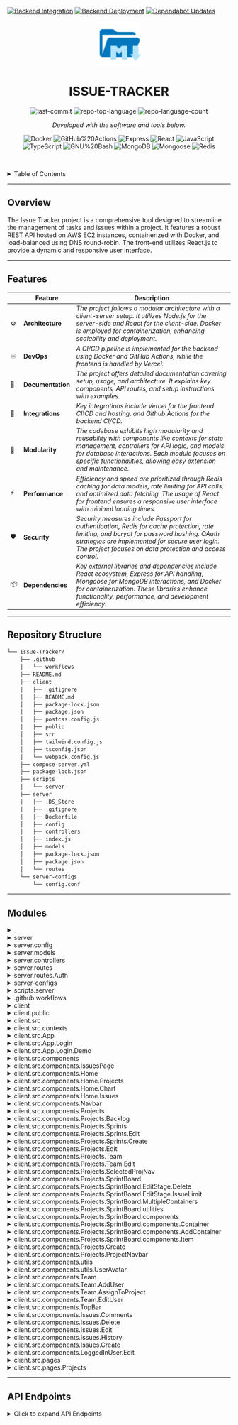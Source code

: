[![Backend Integration](https://github.com/HzaRashid/Issue-Tracker/actions/workflows/ci-server.yml/badge.svg)](https://github.com/HzaRashid/Issue-Tracker/actions/workflows/ci-server.yml)
[![Backend Deployment](https://github.com/HzaRashid/Issue-Tracker/actions/workflows/cd-server.yml/badge.svg)](https://github.com/HzaRashid/Issue-Tracker/actions/workflows/cd-server.yml)
[![Dependabot Updates](https://github.com/HzaRashid/Issue-Tracker/actions/workflows/dependabot/dependabot-updates/badge.svg)](https://github.com/HzaRashid/Issue-Tracker/actions/workflows/dependabot/dependabot-updates)


<p align="center">
  <img src="https://raw.githubusercontent.com/PKief/vscode-material-icon-theme/ec559a9f6bfd399b82bb44393651661b08aaf7ba/icons/folder-markdown-open.svg" width="100" alt="project-logo">
</p>
<p align="center">
    <h1 align="center">ISSUE-TRACKER</h1>
</p>
<p align="center">
	<img src="https://img.shields.io/github/last-commit/HzaRashid/Issue-Tracker?style=default&logo=git&logoColor=white&color=0080ff" alt="last-commit">
	<img src="https://img.shields.io/github/languages/top/HzaRashid/Issue-Tracker?style=default&color=0080ff" alt="repo-top-language">
	<img src="https://img.shields.io/github/languages/count/HzaRashid/Issue-Tracker?style=default&color=0080ff" alt="repo-language-count">
<p>
<p align="center">
		<em>Developed with the software and tools below.</em>
</p>
<p align="center">
	<img src="https://img.shields.io/badge/Docker-2496ED.svg?style=for-the-badge&logo=Docker&logoColor=white" alt="Docker">
	<img src="https://img.shields.io/badge/GitHub%20Actions-2088FF.svg?style=for-the-badge&logo=GitHub-Actions&logoColor=white" alt="GitHub%20Actions">
	<img src="https://img.shields.io/badge/Express-000000.svg?style=for-the-badge&logo=Express&logoColor=white" alt="Express">
   <img src="https://img.shields.io/badge/React-61DAFB.svg?style=for-the-badge&logo=React&logoColor=black" alt="React">
   <img src="https://img.shields.io/badge/JavaScript-F7DF1E.svg?style=for-the-badge&logo=JavaScript&logoColor=black" alt="JavaScript">
   <img src="https://img.shields.io/badge/TypeScript-3178C6.svg?style=for-the-badge&logo=TypeScript&logoColor=white" alt="TypeScript">
	<img src="https://img.shields.io/badge/GNU%20Bash-4EAA25.svg?style=for-the-badge&logo=GNU-Bash&logoColor=white" alt="GNU%20Bash">
   <img src="https://img.shields.io/badge/-MongoDB-13aa52?style=for-the-badge&logo=mongodb&logoColor=white" alt="MongoDB">
   <img src="https://img.shields.io/badge/-Mongoose-F04D35?style=for-the-badge&logo=mongoosedotws&logoColor=white" alt="Mongoose">
	<img src="https://img.shields.io/badge/Redis-DC382D.svg?style=for-the-badge&logo=Redis&logoColor=white" alt="Redis">
	<br>




</p>

<br><!-- TABLE OF CONTENTS -->
<details>
  <summary>Table of Contents</summary><br>

- [ Overview](#-overview)
- [ Features](#-features)
- [ Repository Structure](#-repository-structure)
- [ Modules](#-modules)
- [ API Endpoints](#api-endpoints)
</details>
<hr>

##  Overview

The Issue Tracker project is a comprehensive tool designed to streamline the management of tasks and issues within a project. It features a robust REST API hosted on AWS EC2 instances, containerized with Docker, and load-balanced using DNS round-robin. The front-end utilizes React.js to provide a dynamic and responsive user interface.

---

##  Features

|    |   Feature         | Description |
|----|-------------------|---------------------------------------------------------------|
| ⚙️ | **Architecture**  | *The project follows a modular architecture with a client-server setup. It utilizes Node.js for the server-side and React for the client-side. Docker is employed for containerization, enhancing scalability and deployment.* |
| ♾️ | **DevOps**  | *A CI/CD pipeline is implemented for the backend using Docker and GitHub Actions, while the frontend is handled by Vercel.* |
| 📄 | **Documentation** | *The project offers detailed documentation covering setup, usage, and architecture. It explains key components, API routes, and setup instructions with examples.* |
| 🔌 | **Integrations**  | *Key integrations include Vercel for the frontend CI\CD and hosting, and Github Actions for the backend CI/CD.* |
| 🧩 | **Modularity**    | *The codebase exhibits high modularity and reusability with components like contexts for state management, controllers for API logic, and models for database interactions. Each module focuses on specific functionalities, allowing easy extension and maintenance.* |
| ⚡️  | **Performance**   | *Efficiency and speed are prioritized through Redis caching for data models, rate limiting for API calls, and optimized data fetching. The usage of React for frontend ensures a responsive user interface with minimal loading times.* |
| 🛡️ | **Security**      | *Security measures include Passport for authentication, Redis for cache protection, rate limiting, and bcrypt for password hashing. OAuth strategies are implemented for secure user login. The project focuses on data protection and access control.* |
| 📦 | **Dependencies**  | *Key external libraries and dependencies include React ecosystem, Express for API handling, Mongoose for MongoDB interactions, and Docker for containerization. These libraries enhance functionality, performance, and development efficiency.* |

---

##  Repository Structure

```sh
└── Issue-Tracker/
    ├── .github
    │   └── workflows
    ├── README.md
    ├── client
    │   ├── .gitignore
    │   ├── README.md
    │   ├── package-lock.json
    │   ├── package.json
    │   ├── postcss.config.js
    │   ├── public
    │   ├── src
    │   ├── tailwind.config.js
    │   ├── tsconfig.json
    │   └── webpack.config.js
    ├── compose-server.yml
    ├── package-lock.json
    ├── scripts
    │   └── server
    ├── server
    │   ├── .DS_Store
    │   ├── .gitignore
    │   ├── Dockerfile
    │   ├── config
    │   ├── controllers
    │   ├── index.js
    │   ├── models
    │   ├── package-lock.json
    │   ├── package.json
    │   └── routes
    └── server-configs
        └── config.conf
```

---

##  Modules

<details closed><summary>.</summary>

| File                                                                                            | Summary                                                                                                                                                                                                         |
| ---                                                                                             | ---                                                                                                                                                                                                             |
| [package-lock.json](https://github.com/HzaRashid/Issue-Tracker/blob/master/package-lock.json)   | Manages dependencies for the Issue-Tracker project. Ensures project stability by locking package versions. Vital for consistent builds and reliable operation across the client and server components.           |
| [compose-server.yml](https://github.com/HzaRashid/Issue-Tracker/blob/master/compose-server.yml) | Defines Docker services for API server and reverse proxy, orchestrating containers and configurations to run the Issue Tracker application smoothly. Organizes networking and environment settings efficiently. |

</details>

<details closed><summary>server</summary>

| File                                                                                                 | Summary                                                                                                                                                                                                                                                                                                                                                                                                                                                                                                                |
| ---                                                                                                  | ---                                                                                                                                                                                                                                                                                                                                                                                                                                                                                                                    |
| [Dockerfile](https://github.com/HzaRashid/Issue-Tracker/blob/master/server/Dockerfile)               | Builds a server container using Node.js for the Issue Tracker project. Sets up environment variables, exposes port 8080, and starts the server. This Dockerfile ensures a consistent server environment for the application.                                                                                                                                                                                                                                                                                           |
| [index.js](https://github.com/HzaRashid/Issue-Tracker/blob/master/server/index.js)                   | Configures an Express server with authentication, rate limiting, session management, and API routes to handle user authentication, user data, issues, sprints, projects, and comments. Handles production build to serve the app.                                                                                                                                                                                                                                                                                      |
| [package-lock.json](https://github.com/HzaRashid/Issue-Tracker/blob/master/server/package-lock.json) | This code file in the client directory of the Issue-Tracker repository plays a crucial role in managing the frontend interface of the project. It enables seamless interaction with users by providing a visually appealing and user-friendly experience. Through this code, users can efficiently track, manage, and update various issues within the system. The implementation focuses on ensuring a smooth workflow for users interacting with the platform, enhancing overall user satisfaction and productivity. |
| [package.json](https://github.com/HzaRashid/Issue-Tracker/blob/master/server/package.json)           | Defines server dependencies and startup script using Nodemon for auto-restarting capabilities. Facilitates efficient handling of user authentication, session management, rate limiting, and database operations via prominent libraries within the Issue-Tracker architecture.                                                                                                                                                                                                                                        |

</details>

<details closed><summary>server.config</summary>

| File                                                                                                        | Summary                                                                                                                                                                                                                                                                                             |
| ---                                                                                                         | ---                                                                                                                                                                                                                                                                                                 |
| [passportConfig.js](https://github.com/HzaRashid/Issue-Tracker/blob/master/server/config/passportConfig.js) | Defines authentication strategies using Passport for local and Google OAuth, checking user credentials against the database, and handling user serialization and deserialization. Enhances security by validating user credentials and integrating Google authentication for the Issue Tracker app. |
| [db.js](https://github.com/HzaRashid/Issue-Tracker/blob/master/server/config/db.js)                         | Establish MongoDB connection using Mongoose. Ensure flexible querying with strictQuery disabled. On successful connection, log a message. Otherwise, log the error and exit the process.                                                                                                            |
| [redisClient.js](https://github.com/HzaRashid/Issue-Tracker/blob/master/server/config/redisClient.js)       | Implements Redis caching for key models; User, Issue, Project, and Sprint, updating cache on document changes. Monitors and stores document changes in Redis, enhancing performance by reducing database queries for these core components.                                                         |

</details>

<details closed><summary>server.models</summary>

| File                                                                                                    | Summary                                                                                                                                                                                                                                                          |
| ---                                                                                                     | ---                                                                                                                                                                                                                                                              |
| [User.js](https://github.com/HzaRashid/Issue-Tracker/blob/master/server/models/User.js)                 | Defines a user model with required fields for a MongoDB database in the parent repositorys server architecture. Handles user data storage, including name, email, password, role, and project associations. Key for user management in the Issue Tracker system. |
| [Comment.js](https://github.com/HzaRashid/Issue-Tracker/blob/master/server/models/Comment.js)           | Defines MongoDB schema for comments, linking to users and issues. Enforces maximum length and creation timestamp. Central to managing user comments within the Issue Tracker app architecture.                                                                   |
| [Sprint.js](https://github.com/HzaRashid/Issue-Tracker/blob/master/server/models/Sprint.js)             | Defines Sprint data structure in MongoDB, including title, createdBy, project references, dates, and predefined stages. Key for tracking project progress and managing tasks within the Issue-Tracker app.                                                       |
| [Issue.js](https://github.com/HzaRashid/Issue-Tracker/blob/master/server/models/Issue.js)               | Defines MongoDB schema for issues in the project. Captures issue details such as summary, type, creator, project, and timestamps. Establishes relationships between users, projects, and sprints.                                                                |
| [IssueVersion.js](https://github.com/HzaRashid/Issue-Tracker/blob/master/server/models/IssueVersion.js) | Defines MongoDB schema for issue versioning with fields tracking modifications like type, summary, and assignee. Relates issueID to issues, user to users. Captures historical issue data for reference in the Issue Tracker application.                        |
| [Project.js](https://github.com/HzaRashid/Issue-Tracker/blob/master/server/models/Project.js)           | Defines MongoDB schema for projects with specific title, dates, and user associations. Supports issue tracking with predefined types. Facilitates project management within the server architecture.                                                             |

</details>

<details closed><summary>server.controllers</summary>

| File                                                                                                                 | Summary                                                                                                                                                                                                                                                                         |
| ---                                                                                                                  | ---                                                                                                                                                                                                                                                                             |
| [UserCtrl.js](https://github.com/HzaRashid/Issue-Tracker/blob/master/server/controllers/UserCtrl.js)                 | Retrieve, add, edit, delete users and projects. Utilizes Redis caching for user retrieval and bcrypt for secure password management. Enhances team collaboration by managing project assignments efficiently.                                                                   |
| [IssueCtrl.js](https://github.com/HzaRashid/Issue-Tracker/blob/master/server/controllers/IssueCtrl.js)               | Handles issue management by providing functionalities to retrieve, add, edit, and delete issues. Implements caching with Redis for efficient issue retrieval. Supports various operations like editing issue details, assigning users, moving between stages, and bulk updates. |
| [BoardIssues.js](https://github.com/HzaRashid/Issue-Tracker/blob/master/server/controllers/BoardIssues.js)           | Manages issues in a specific project stage, fetching, inserting, deleting, and returning issues using a linked list approach.loggedInUser                                                                                                                                       |
| [SprintCtrl.js](https://github.com/HzaRashid/Issue-Tracker/blob/master/server/controllers/SprintCtrl.js)             | Fetching, adding, editing titles, start/end dates, types, descriptions, and stages. Ensures uniqueness and limits for stages. Supports deletion of sprints and stages, with Redis caching for improved performance.                                                             |
| [ProjectCtrl.js](https://github.com/HzaRashid/Issue-Tracker/blob/master/server/controllers/ProjectCtrl.js)           | Manages project CRUD operations, caching, and error handling. Retrieves project data and updates project details such as title, team, description, start/end dates. Ensures data consistency and deletion functionality within the repositorys architecture.                    |
| [IssueVersionCtrl.js](https://github.com/HzaRashid/Issue-Tracker/blob/master/server/controllers/IssueVersionCtrl.js) | Handles real-time issue version updates by sending event-stream data with Express. Implements functions to retrieve issue versions and continuously update feeds.                                                                                                               |
| [CommentCtrl.js](https://github.com/HzaRashid/Issue-Tracker/blob/master/server/controllers/CommentCtrl.js)           | Handles real-time comment updates for a specified issue by sending and writing comments via EventSource. Retrieves comments periodically and writes new comments. Allows writing new comments for an issue.                                                                     |

</details>

<details closed><summary>server.routes</summary>

| File                                                                                                    | Summary                                                                                                                                                                                                                                                                                    |
| ---                                                                                                     | ---                                                                                                                                                                                                                                                                                        |
| [IssueRoute.js](https://github.com/HzaRashid/Issue-Tracker/blob/master/server/routes/IssueRoute.js)     | Defines API routes for issue management and version control. Implements authentication and CRUD operations. Maintains a clear separation of concerns by delegating functionality to respective controller modules. Contributes to the server-side functionality of the repository.         |
| [ProjectRoute.js](https://github.com/HzaRashid/Issue-Tracker/blob/master/server/routes/ProjectRoute.js) | Defines routes for project management actions with user authentication. Handles adding, editing, and deleting projects along with team and user management functionalities. Implements authorization checks for secure operations.                                                         |
| [UserRoute.js](https://github.com/HzaRashid/Issue-Tracker/blob/master/server/routes/UserRoute.js)       | Implements user-related routing using Express, enforcing authentication and authorization. Integrates various user actions handled by controllers in the server.                                                                                                                           |
| [CommentRoute.js](https://github.com/HzaRashid/Issue-Tracker/blob/master/server/routes/CommentRoute.js) | Defines routes for sending, getting, and writing comments, with authentication checks. Key features include handling comment requests and enforcing authentication mechanisms. Aligns with the parent repositorys architecture focusing on managing comment-related interactions securely. |
| [SprintRoute.js](https://github.com/HzaRashid/Issue-Tracker/blob/master/server/routes/SprintRoute.js)   | Fetching, adding, editing, and deleting sprints and stages. Utilizes authentication middleware for secure access. Integrates with controllers for streamlined sprint management in the Issue Tracker system.                                                                               |

</details>

<details closed><summary>server.routes.Auth</summary>

| File                                                                                                     | Summary                                                                                                                                                                                                                                               |
| ---                                                                                                      | ---                                                                                                                                                                                                                                                   |
| [isAuth.js](https://github.com/HzaRashid/Issue-Tracker/blob/master/server/routes/Auth/isAuth.js)         | Auth middleware enforces user authentication and authorization for making changes. isAuthDemo blocks demo user actions. isAuth restricts unauthorized users. Central to ensuring secure interactions within the Issue-Tracker server routing process. |
| [Auth.js](https://github.com/HzaRashid/Issue-Tracker/blob/master/server/routes/Auth/Auth.js)             | Handles user login, logout, and authentication status checks. Utilizes Passport for local authentication strategy with error handling. Further authentication strategies can be added in separate route files.                                        |
| [GoogleAuth.js](https://github.com/HzaRashid/Issue-Tracker/blob/master/server/routes/Auth/GoogleAuth.js) | Enables Google OAuth authentication for the application, allowing users to log in via Google. Upon successful authentication, users are redirected to the specified URL. Includes a route for user logout functionality.                              |

</details>

<details closed><summary>server-configs</summary>

| File                                                                                             | Summary                                                                                                                                                                                              |
| ---                                                                                              | ---                                                                                                                                                                                                  |
| [config.conf](https://github.com/HzaRashid/Issue-Tracker/blob/master/server-configs/config.conf) | Defines upstream API proxy and SSL configurations for server communication in the architecture. Handles SSL termination and reverse proxy for the API server, enhancing security and load balancing. |

</details>

<details closed><summary>scripts.server</summary>

| File                                                                                                         | Summary                                                                                                                                                                                                       |
| ---                                                                                                          | ---                                                                                                                                                                                                           |
| [install-docker.sh](https://github.com/HzaRashid/Issue-Tracker/blob/master/scripts/server/install-docker.sh) | Facilitates Docker installation for testing and development by checking if Docker is already installed, thereby ensuring dependency setup efficiency within the Issue Tracker repositorys server environment. |
| [compose.sh](https://github.com/HzaRashid/Issue-Tracker/blob/master/scripts/server/compose.sh)               | Facilitates SSL certificate setup and Docker compose deployment for the server using stored paths and environment variables.                                                                                  |

</details>

<details closed><summary>.github.workflows</summary>

| File                                                                                                    | Summary                                                                                                                                                                                                                    |
| ---                                                                                                     | ---                                                                                                                                                                                                                        |
| [cd-server.yml](https://github.com/HzaRashid/Issue-Tracker/blob/master/.github/workflows/cd-server.yml) | Automates continuous deployment for servers in the Issue-Tracker repository. Monitors the server branch, triggers deployments on pushes, and ensures seamless updates with proper notifications and rollback capabilities. |
| [ci-server.yml](https://github.com/HzaRashid/Issue-Tracker/blob/master/.github/workflows/ci-server.yml) | Implements CI workflows for automated testing and deployment with GitHub Actions. Integrates server and client components, ensuring seamless code integration in the Issue Tracker repository.                             |

</details>

<details closed><summary>client</summary>

| File                                                                                                   | Summary                                                                                                                                                                                                                                                                                                                                                                                                                                                                                                                                                                                                                                                                                                                                                                                                                                   |
| ---                                                                                                    | ---                                                                                                                                                                                                                                                                                                                                                                                                                                                                                                                                                                                                                                                                                                                                                                                                                                       |
| [tailwind.config.js](https://github.com/HzaRashid/Issue-Tracker/blob/master/client/tailwind.config.js) | Customizes Tailwind CSS configuration in JIT mode for dynamic styling based on specific project requirements. Extends theme options and plugins for seamless integration within the project architecture.                                                                                                                                                                                                                                                                                                                                                                                                                                                                                                                                                                                                                                 |
| [webpack.config.js](https://github.com/HzaRashid/Issue-Tracker/blob/master/client/webpack.config.js)   | Generates webpack configuration for client-side JavaScript entry point to compile and bundle code. Supports various file extensions for resolving dependencies and outputs a single JavaScript file in the dist directory. Key for building the client-side of the Issue Tracker app.                                                                                                                                                                                                                                                                                                                                                                                                                                                                                                                                                     |
| [package-lock.json](https://github.com/HzaRashid/Issue-Tracker/blob/master/client/package-lock.json)   | Client/src/utils/api.js`The `api.js` file in the `client/src/utils` directory serves as a crucial module for handling API interactions within the Issue Tracker application. It encapsulates functions that facilitate the communication between the front-end and back-end systems. This code file plays a pivotal role in ensuring seamless data exchange and synchronization between the client-side application and the server-side components. By abstracting the intricacies of network requests and responses, it contributes to the maintainability and extensibility of the overall architecture. The functions defined in `api.js` enable the client application to efficiently retrieve, update, and persist data to the underlying database, thereby empowering users to interact with the Issue Tracker platform seamlessly. |
| [package.json](https://github.com/HzaRashid/Issue-Tracker/blob/master/client/package.json)             | Defines client dependencies, scripts, and development tools for building a frontend React application within the Issue Tracker repository. Key features include React ecosystem libraries, testing utilities, and build commands for development and production environments.                                                                                                                                                                                                                                                                                                                                                                                                                                                                                                                                                             |
| [tsconfig.json](https://github.com/HzaRashid/Issue-Tracker/blob/master/client/tsconfig.json)           | Enables TypeScript configuration for the client-side codebase. Ensures strict type-checking and compatibility with ES5, React JSX, and node module resolution. Facilitates seamless integration of TypeScript with React components.                                                                                                                                                                                                                                                                                                                                                                                                                                                                                                                                                                                                      |
| [postcss.config.js](https://github.com/HzaRashid/Issue-Tracker/blob/master/client/postcss.config.js)   | Enables Tailwind CSS support in the client-side build process, enhancing styling capabilities with PostCSS plugins.                                                                                                                                                                                                                                                                                                                                                                                                                                                                                                                                                                                                                                                                                                                       |

</details>

<details closed><summary>client.public</summary>

| File                                                                                                | Summary                                                                                                                                                                                                        |
| ---                                                                                                 | ---                                                                                                                                                                                                            |
| [index.html](https://github.com/HzaRashid/Issue-Tracker/blob/master/client/public/index.html)       | Defines the primary structure and content for the public-facing webpage of the web application. Includes essential metadata, configuration for mobile devices, and placeholders for dynamic content rendering. |
| [manifest.json](https://github.com/HzaRashid/Issue-Tracker/blob/master/client/public/manifest.json) | Defines branding for Flow Issue Tracker web app with icons and display settings. Establishes a standalone experience with custom theme and colors for users.                                                   |
| [robots.txt](https://github.com/HzaRashid/Issue-Tracker/blob/master/client/public/robots.txt)       | Specifies robots.txt rules for web crawlers in the client-side public directory. Informs search engine bots on indexing permissions. Maintains SEO best practices and site visibility.                         |

</details>

<details closed><summary>client.src</summary>

| File                                                                                                   | Summary                                                                                                                                                                                                                                                                 |
| ---                                                                                                    | ---                                                                                                                                                                                                                                                                     |
| [declaration.d.ts](https://github.com/HzaRashid/Issue-Tracker/blob/master/client/src/declaration.d.ts) | Defines CSS module declaration for client-side styling in TypeScript, supporting CSS imports in codebase. Centralizes CSS module typings for better development experience, ensuring type safety and seamless integration within the projects client-side architecture. |
| [App.css](https://github.com/HzaRashid/Issue-Tracker/blob/master/client/src/App.css)                   | Defines global styles for the web application, ensuring a consistent look and feel. Sets font color, body margins, and box-sizing rules. Maintains visual coherence across components.                                                                                  |
| [index.js](https://github.com/HzaRashid/Issue-Tracker/blob/master/client/src/index.js)                 | Defines React component hierarchy for app state management with various contexts. Orchestrates data flow using providers and optimizes for production by disabling React DevTools in the browser.                                                                       |
| [index.css](https://github.com/HzaRashid/Issue-Tracker/blob/master/client/src/index.css)               | Defines global styles and fonts for the client-side web interface. Integrates Tailwind CSS utility classes and customizes autofill behavior. Maintains consistent design and typography across the application.                                                         |
| [App.js](https://github.com/HzaRashid/Issue-Tracker/blob/master/client/src/App.js)                     | Enables routing in client-side application using React Router. Integrates AppRouter component for navigation.                                                                                                                                                           |

</details>

<details closed><summary>client.src.contexts</summary>

| File                                                                                                                | Summary                                                                                                                                                                                                                                                                            |
| ---                                                                                                                 | ---                                                                                                                                                                                                                                                                                |
| [MonoCtxProvider.js](https://github.com/HzaRashid/Issue-Tracker/blob/master/client/src/contexts/MonoCtxProvider.js) | Combines nested components and children to render with reversed order, enhancing flexibility and customization for UI components structuring within the client-side architecture of the Issue Tracker repository.                                                                  |
| [SprintContexts.js](https://github.com/HzaRashid/Issue-Tracker/blob/master/client/src/contexts/SprintContexts.js)   | Enables managing sprint data and related states within the client-side application, fostering organized tracking of sprint details and actions. Key features include setting and updating sprint information, controlling issue modal states, and facilitating stage manipulation. |
| [TeamContexts.js](https://github.com/HzaRashid/Issue-Tracker/blob/master/client/src/contexts/TeamContexts.js)       | Defines React context for managing team-related state in the client app. Facilitates user management, modals, and data grid interactions. Enhances reusability and separation of concerns for components throughout the repository.                                                |
| [IssueContexts.js](https://github.com/HzaRashid/Issue-Tracker/blob/master/client/src/contexts/IssueContexts.js)     | Establishes state management for issues, versions, modals, comments, and search filters in the React client. Exposes context provider and consumer for Issue related data across components.                                                                                       |
| [UserContext.js](https://github.com/HzaRashid/Issue-Tracker/blob/master/client/src/contexts/UserContext.js)         | Enables global user authentication state management in the React client app. Provides functionality for setting and accessing the users authentication status throughout the application. Essential for maintaining user login status seamlessly within the user interface.        |
| [ContextProvider.js](https://github.com/HzaRashid/Issue-Tracker/blob/master/client/src/contexts/ContextProvider.js) | Enables centralized state management for UI elements in the client-side React application. Manages navigation, screen size, project visibility, loading status, and more. Facilitates sharing state across components within the Issue-Tracker repository.                         |
| [ProjectContexts.js](https://github.com/HzaRashid/Issue-Tracker/blob/master/client/src/contexts/ProjectContexts.js) | Manages project context state in the client React application. Provides data and functions for project management and modal controls. Facilitates seamless communication and updates between components in the Issue-Tracker repository.                                           |
| [DemoContext.js](https://github.com/HzaRashid/Issue-Tracker/blob/master/client/src/contexts/DemoContext.js)         | Enables state management for demo data across components. Facilitates centralized data sharing and modification. Essential for maintaining consistency in rendering demo content within the client-side architecture of the repository.                                            |

</details>

<details closed><summary>client.src.App</summary>

| File                                                                                               | Summary                                                                                                                                                                                                                                                                  |
| ---                                                                                                | ---                                                                                                                                                                                                                                                                      |
| [Auth.js](https://github.com/HzaRashid/Issue-Tracker/blob/master/client/src/App/Auth.js)           | Creates an authentication provider context for React app to manage user authentication state. It initializes user data and provides functions to update them. Crucial for handling user authentication across the client-side of the Issue Tracker web application.      |
| [AppRouter.js](https://github.com/HzaRashid/Issue-Tracker/blob/master/client/src/App/AppRouter.js) | Defines routes and authentication logic for the React app. Fetches user data from the API and renders different components based on the users authentication status. Handles private routes using a conditional rendering approach to ensure proper user access control. |

</details>

<details closed><summary>client.src.App.Login</summary>

| File                                                                                                               | Summary                                                                                                                                                                                                                                                                                      |
| ---                                                                                                                | ---                                                                                                                                                                                                                                                                                          |
| [Login.js](https://github.com/HzaRashid/Issue-Tracker/blob/master/client/src/App/Login/Login.js)                   | Enables conditional rendering for user authentication in the login flow. Determines the appropriate UI display based on user authentication status and current path, redirecting authenticated users to the home page. Enhances user experience and navigation within the Issue Tracker app. |
| [LoginComponent.js](https://github.com/HzaRashid/Issue-Tracker/blob/master/client/src/App/Login/LoginComponent.js) | Defines a themed login component with OAuth integration, providing a visually appealing and user-friendly authentication interface for the application.                                                                                                                                      |
| [OAuthMethods.js](https://github.com/HzaRashid/Issue-Tracker/blob/master/client/src/App/Login/OAuthMethods.js)     | Define OAuth authentication methods with Google, Github, and Microsoft using React icons. Links are set based on environment variables for seamless user authentication.                                                                                                                     |

</details>

<details closed><summary>client.src.App.Login.Demo</summary>

| File                                                                                                                    | Summary                                                                                                                                                                                                                                       |
| ---                                                                                                                     | ---                                                                                                                                                                                                                                           |
| [Login.js](https://github.com/HzaRashid/Issue-Tracker/blob/master/client/src/App/Login/Demo/Login.js)                   | Handles user authentication and navigation based on the current path. Renders the appropriate login component or redirects to the home page if the user is authenticated. Relies on React Router for navigation capabilities.                 |
| [LoginComponent.js](https://github.com/HzaRashid/Issue-Tracker/blob/master/client/src/App/Login/Demo/LoginComponent.js) | Enables user authentication via OAuth methods and local login. Aesthetic login component with interactive UI for demo purposes. Utilizes MUI components, Axios for API requests, and context for user authentication.                         |
| [OAuthMethods.js](https://github.com/HzaRashid/Issue-Tracker/blob/master/client/src/App/Login/Demo/OAuthMethods.js)     | Define OAuth login methods with icons for Github, Microsoft, and Demo Admin, linking each to respective authorization endpoints. Allows users to authenticate via preferred platforms in the Issue-Tracker repositorys frontend architecture. |

</details>

<details closed><summary>client.src.components</summary>

| File                                                                                                                    | Summary                                                                                                                                                                                                                                                                                                                              |
| ---                                                                                                                     | ---                                                                                                                                                                                                                                                                                                                                  |
| [CustomModal.js](https://github.com/HzaRashid/Issue-Tracker/blob/master/client/src/components/CustomModal.js)           | Creates a responsive modal component for displaying content on the UI based on screen width. Manages visibility and animation transitions smoothly. Adaptable for mobile and desktop screens. Essential for interactive user experience within the Issue-Tracker application.                                                        |
| [CustomTooltip.js](https://github.com/HzaRashid/Issue-Tracker/blob/master/client/src/components/CustomTooltip.js)       | Enhances tooltips in client interface with customized style & behavior using MUI Tooltip component. Employs a dark theme with white text, custom fonts, and arrow color. Enhances tooltip readability and aesthetics for improved user experience in the Issue-Tracker web application.                                              |
| [CustomModalSmall.js](https://github.com/HzaRashid/Issue-Tracker/blob/master/client/src/components/CustomModalSmall.js) | Implements a responsive small custom modal component in the client application. It dynamically adjusts its size based on the screen width, providing a user-friendly overlay for displaying content. Introduces smooth animations for visibility changes, enhancing the overall user experience within the Issue-Tracker repository. |
| [Popups.js](https://github.com/HzaRashid/Issue-Tracker/blob/master/client/src/components/Popups.js)                     | Defines various interactive popups for creating, editing, and managing projects, sprints, issues, users, and user profiles in the web application. Enables user interactions with project elements without leaving the main view, enhancing project management efficiency.                                                           |

</details>

<details closed><summary>client.src.components.IssuesPage</summary>

| File                                                                                                                       | Summary                                                                                                                                                                                                                                                   |
| ---                                                                                                                        | ---                                                                                                                                                                                                                                                       |
| [AssigneeList.js](https://github.com/HzaRashid/Issue-Tracker/blob/master/client/src/components/IssuesPage/AssigneeList.js) | Displays customizable issue list for project assignments with edit capabilities and iconography based on issue type. Integrates MUI data grid for a user-friendly interface, enhancing project management efficiency within the repositorys architecture. |
| [PostedList.js](https://github.com/HzaRashid/Issue-Tracker/blob/master/client/src/components/IssuesPage/PostedList.js)     | Displays a list of posted issues with editing capabilities. Utilizes context data for issues, teams, and projects. Renders issue details elegantly with icons and user avatars. Customizable grid layout with dynamic page size.                          |
| [Index.js](https://github.com/HzaRashid/Issue-Tracker/blob/master/client/src/components/IssuesPage/Index.js)               | Generates Issue and Project lists based on user context. Fetches data from APIs, updates state, and filters issues for assigned and posted tasks. Renders Assignee and Posted lists in the IssuesPage component of the repositorys frontend architecture. |

</details>

<details closed><summary>client.src.components.Home</summary>

| File                                                                                                               | Summary                                                                                                                                                                                                                                           |
| ---                                                                                                                | ---                                                                                                                                                                                                                                               |
| [CurrentWork.js](https://github.com/HzaRashid/Issue-Tracker/blob/master/client/src/components/Home/CurrentWork.js) | Optimizes display layout based on screen size for current work items by dynamically adjusting components positioning. It leverages React states to ensure a responsive interface, enhancing user experience within the Issue Tracker application. |

</details>

<details closed><summary>client.src.components.Home.Projects</summary>

| File                                                                                                                        | Summary                                                                                                                                                                                                                                                                             |
| ---                                                                                                                         | ---                                                                                                                                                                                                                                                                                 |
| [Header.js](https://github.com/HzaRashid/Issue-Tracker/blob/master/client/src/components/Home/Projects/Header.js)           | Implements dynamic project search functionality and display in the header, utilizing state and context. Adapts layout based on screen size for enhanced user experience within the Issue Tracker web application.                                                                   |
| [ProjectList.js](https://github.com/HzaRashid/Issue-Tracker/blob/master/client/src/components/Home/Projects/ProjectList.js) | Filters and displays projects based on search criteria. Implements dynamic animations for visibility and opacity. Navigates to project details on click. Impactful for enhancing user experience in project management within the client interface of the repositorys architecture. |

</details>

<details closed><summary>client.src.components.Home.Chart</summary>

| File                                                                                                                             | Summary                                                                                                                                                                                                                                   |
| ---                                                                                                                              | ---                                                                                                                                                                                                                                       |
| [IssueUpdateData.js](https://github.com/HzaRashid/Issue-Tracker/blob/master/client/src/components/Home/Chart/IssueUpdateData.js) | Generates dynamic productivity chart data for Issue Tracker, incorporating random elements for visual appeal. Integrates Chart.js and React components to visualize issue updates over time, enhancing user experience and data insights. |

</details>

<details closed><summary>client.src.components.Home.Issues</summary>

| File                                                                                                                          | Summary                                                                                                                                                                                                                                                                                |
| ---                                                                                                                           | ---                                                                                                                                                                                                                                                                                    |
| [theme.js](https://github.com/HzaRashid/Issue-Tracker/blob/master/client/src/components/Home/Issues/theme.js)                 | Implements theme configuration for typography, palette, and components within the Issues component of the client module. Defines fonts, colors, and styling overrides for the material UI DataGrid component.                                                                          |
| [List.js](https://github.com/HzaRashid/Issue-Tracker/blob/master/client/src/components/Home/Issues/List.js)                   | Displays a responsive list of project issues with intuitive icons and styling, allowing users to edit, categorize, and assign tasks efficiently. Enhanced with dynamic theme customization and pagination options for a seamless user experience in the Issue Tracker web application. |
| [DatagridStyle.js](https://github.com/HzaRashid/Issue-Tracker/blob/master/client/src/components/Home/Issues/DatagridStyle.js) | Defines custom styles for the data grid in the Issues component, enhancing user experience by adjusting cell colors, font weights, and visibility of separators. Improves readability and usability within the Issue Tracker application.                                              |
| [CustomToolbar.js](https://github.com/HzaRashid/Issue-Tracker/blob/master/client/src/components/Home/Issues/CustomToolbar.js) | Enhances data grid functionality by customizing the toolbar display with issue count and title. Interactive quick filter option added for efficient issue management within the repositorys client architecture.                                                                       |

</details>

<details closed><summary>client.src.components.Navbar</summary>

| File                                                                                                           | Summary                                                                                                                                                                                                                                                                                               |
| ---                                                                                                            | ---                                                                                                                                                                                                                                                                                                   |
| [Nav.css](https://github.com/HzaRashid/Issue-Tracker/blob/master/client/src/components/Navbar/Nav.css)         | Defines styling for the sidebar and top navigation bar components in the repositorys client interface. Enhances user experience with smooth transitions, color schemes, and interactive elements. Maintains consistency with the overall design language of the application.                          |
| [NavItems.js](https://github.com/HzaRashid/Issue-Tracker/blob/master/client/src/components/Navbar/NavItems.js) | Defines navigation items for the Navbar, featuring icons and links to key sections of the project management application. Offers easy access to Home, Projects, Issues, Users, and Profile views.                                                                                                     |
| [Nav.js](https://github.com/HzaRashid/Issue-Tracker/blob/master/client/src/components/Navbar/Nav.js)           | Manages the navigation elements in the client UI, dynamically adjusting layout based on screen size and user interactions. Renders user-specific controls and facilitates seamless routing within the project management system. Utilizes tooltips and avatar features for a personalized experience. |

</details>

<details closed><summary>client.src.components.Projects</summary>

| File                                                                                                                     | Summary                                                                                                                                            |
| ---                                                                                                                      | ---                                                                                                                                                |
| [AddProjModal.js](https://github.com/HzaRashid/Issue-Tracker/blob/master/client/src/components/Projects/AddProjModal.js) | Enhances UI functionality by adding a stylized tooltip for a button component, facilitating seamless project creation within the client interface. |

</details>

<details closed><summary>client.src.components.Projects.Backlog</summary>

| File                                                                                                                             | Summary                                                                                                                                                                                                                                                                       |
| ---                                                                                                                              | ---                                                                                                                                                                                                                                                                           |
| [Empty.js](https://github.com/HzaRashid/Issue-Tracker/blob/master/client/src/components/Projects/Backlog/Empty.js)               | Renders empty backlog section UI for projects. Displays Backlog heading and Empty message in a styled container. Maintains consistent font styles and layout with flexibility for varying screen sizes.                                                                       |
| [GetRow.js](https://github.com/HzaRashid/Issue-Tracker/blob/master/client/src/components/Projects/Backlog/GetRow.js)             | Creates interactive backlog rows with icons and tooltips for tasks, bugs, and features. Enables sorting functionality and displays issue details. On click, opens a modal to edit the selected issue. Integrates with IssueContexts for state management.                     |
| [BacklogTable.js](https://github.com/HzaRashid/Issue-Tracker/blob/master/client/src/components/Projects/Backlog/BacklogTable.js) | Displays and sorts backlog items in a dynamic table based on drag-and-drop interactions. Adjusts layout responsively using context-based styling. Utilizes React and Dnd-kit library for a smooth user experience.                                                            |
| [Container.js](https://github.com/HzaRashid/Issue-Tracker/blob/master/client/src/components/Projects/Backlog/Container.js)       | Defines a React component managing the backlog view with dynamic layout changes and issue creation functionality. Interacts with context providers for state management. Aids in displaying and interacting with project backlogs within the parent repositorys architecture. |

</details>

<details closed><summary>client.src.components.Projects.Sprints</summary>

| File                                                                                                                           | Summary                                                                                                                                                                                                                                                                                                               |
| ---                                                                                                                            | ---                                                                                                                                                                                                                                                                                                                   |
| [Empty.js](https://github.com/HzaRashid/Issue-Tracker/blob/master/client/src/components/Projects/Sprints/Empty.js)             | Displays an empty sprint project interface in the projects frontend. Emphasizes a clean design with minimal elements, providing users a clear visual cue for empty sprints. Enhances user experience by visual hierarchy.                                                                                             |
| [GetRow.js](https://github.com/HzaRashid/Issue-Tracker/blob/master/client/src/components/Projects/Sprints/GetRow.js)           | Generates custom sprint rows displaying issue details and allowing edits within the Issue Tracker. Implements drag-and-drop functionality for sorting, with context access for managing issues efficiently.                                                                                                           |
| [SprintList.js](https://github.com/HzaRashid/Issue-Tracker/blob/master/client/src/components/Projects/Sprints/SprintList.js)   | Manages the display of sprints, enabling search and creation. Dynamically expands and collapses sprints with edit options. Enhances user interactions via tooltips and responsive layouts, ensuring efficient sprint management within the project ecosystem.                                                         |
| [SprintTable.js](https://github.com/HzaRashid/Issue-Tracker/blob/master/client/src/components/Projects/Sprints/SprintTable.js) | Manages sprint data display and sorting within the project. Integrates drag-and-drop functionality for organizing issues. Filters data based on search queries and updates displayed content dynamically. Ensures the latest sprint information is fetched from the server for real-time updates after modifications. |
| [Container.js](https://github.com/HzaRashid/Issue-Tracker/blob/master/client/src/components/Projects/Sprints/Container.js)     | Enables rendering of sprint lists in the project view, with the ability to create new issues, based on context data. Facilitates dynamic layout adjustments based on screen size and user navigation, contributing to a responsive issue-tracking experience.                                                         |

</details>

<details closed><summary>client.src.components.Projects.Sprints.Edit</summary>

| File                                                                                                                                          | Summary                                                                                                                                                                                                                                         |
| ---                                                                                                                                           | ---                                                                                                                                                                                                                                             |
| [EditSprintForm.js](https://github.com/HzaRashid/Issue-Tracker/blob/master/client/src/components/Projects/Sprints/Edit/EditSprintForm.js)     | Enables editing of sprints within the project context. Manages sprint details, such as title and date range, using form validation. Provides a user-friendly interface for updating sprint information and communicating changes to the server. |
| [EditSprint.js](https://github.com/HzaRashid/Issue-Tracker/blob/master/client/src/components/Projects/Sprints/Edit/EditSprint.js)             | Enables editing sprints in the project management interface by rendering an Edit Sprint form within a modal, based on the selected sprint from the context.                                                                                     |
| [EditSprintStatus.js](https://github.com/HzaRashid/Issue-Tracker/blob/master/client/src/components/Projects/Sprints/Edit/EditSprintStatus.js) | Implements dynamic sprint status updates based on server response in the projects sprint management UI component. Utilizes contextual state management for efficient status handling.                                                           |

</details>

<details closed><summary>client.src.components.Projects.Sprints.Create</summary>

| File                                                                                                                                    | Summary                                                                                                                                                                                                                                                               |
| ---                                                                                                                                     | ---                                                                                                                                                                                                                                                                   |
| [SprintStatus.js](https://github.com/HzaRashid/Issue-Tracker/blob/master/client/src/components/Projects/Sprints/Create/SprintStatus.js) | Implements SprintStatus component displaying success or error alerts based on SprintContexts data. Handles creation status feedback for sprints in the Issue Tracker client, enhancing user interaction.                                                              |
| [CreateSprint.js](https://github.com/HzaRashid/Issue-Tracker/blob/master/client/src/components/Projects/Sprints/Create/CreateSprint.js) | Enables creation of new sprints within the project tracker by rendering a modal form component. Facilitates seamless sprint creation workflow via context management.                                                                                                 |
| [SprintForm.js](https://github.com/HzaRashid/Issue-Tracker/blob/master/client/src/components/Projects/Sprints/Create/SprintForm.js)     | Enables creation of new sprints with title, date range selection, and project assignment. Validates input and handles form submission, triggering API post request to add sprint. Updates UI and context upon successful submission or error, offering cancel option. |
| [Datepicker.scss](https://github.com/HzaRashid/Issue-Tracker/blob/master/client/src/components/Projects/Sprints/Create/Datepicker.scss) | Defines styling variables and overrides for a React datepicker component. Customizes font, colors, sizes, and layout for an enhanced user experience.                                                                                                                 |

</details>

<details closed><summary>client.src.components.Projects.Edit</summary>

| File                                                                                                                  | Summary                                                                                                                                                                                                                                  |
| ---                                                                                                                   | ---                                                                                                                                                                                                                                      |
| [ProjForm.js](https://github.com/HzaRashid/Issue-Tracker/blob/master/client/src/components/Projects/Edit/ProjForm.js) | Enables editing project details, managing team assignments, and progressing to a review stage. Integrates user search, avatar display, and validation for existing project titles. Supports smooth navigation and team modification.     |
| [EditProj.js](https://github.com/HzaRashid/Issue-Tracker/blob/master/client/src/components/Projects/Edit/EditProj.js) | Enables editing projects in the Issue Tracker web app by displaying a modal with a project form. This component leverages ProjectContexts for context management and handles showing a project review section based on user interaction. |

</details>

<details closed><summary>client.src.components.Projects.Team</summary>

| File                                                                                                          | Summary                                                                                                                                                                                                                                                     |
| ---                                                                                                           | ---                                                                                                                                                                                                                                                         |
| [List.js](https://github.com/HzaRashid/Issue-Tracker/blob/master/client/src/components/Projects/Team/List.js) | Creates a dynamic grid list for team members linked to the selected project, enabling user editing and email sending functionalities. Utilizes Material-UI components and context data for seamless integration within the parent repositorys architecture. |

</details>

<details closed><summary>client.src.components.Projects.Team.Edit</summary>

| File                                                                                                                                           | Summary                                                                                                                           |
| ---                                                                                                                                            | ---                                                                                                                               |
| [Form.js](https://github.com/HzaRashid/Issue-Tracker/blob/master/client/src/components/Projects/Team/Edit/Form.js)                             | Defines a React component for editing team projects within the Issue Tracker app.                                                 |
| [EditProjTeam.js](https://github.com/HzaRashid/Issue-Tracker/blob/master/client/src/components/Projects/Team/Edit/EditProjTeam.js)             | Defines EditProjTeam component for managing project teams on the client side, part of the Issue Tracker repositorys architecture. |
| [EditProjTeamStatus.js](https://github.com/HzaRashid/Issue-Tracker/blob/master/client/src/components/Projects/Team/Edit/EditProjTeamStatus.js) | Defines a React component to edit project team status within the clients project.                                                 |

</details>

<details closed><summary>client.src.components.Projects.SelectedProjNav</summary>

| File                                                                                                                                             | Summary                                                                                                                                                                                                                                                                                                             |
| ---                                                                                                                                              | ---                                                                                                                                                                                                                                                                                                                 |
| [SelectedProjNav.js](https://github.com/HzaRashid/Issue-Tracker/blob/master/client/src/components/Projects/SelectedProjNav/SelectedProjNav.js)   | Manages navigation for selected project, displaying project title with edit option. Generates dynamic navigation items and boards, toggling visibility on click. Includes Boards dropdown functionality to show/hide sprints list. Support provided for efficient project navigation within the React application.  |
| [SelectedProjNav.css](https://github.com/HzaRashid/Issue-Tracker/blob/master/client/src/components/Projects/SelectedProjNav/SelectedProjNav.css) | Improve user interface by styling the project navigation sidebar. Enhance visual appeal and user experience. Implement responsive design for project selection.                                                                                                                                                     |
| [SprintList.js](https://github.com/HzaRashid/Issue-Tracker/blob/master/client/src/components/Projects/SelectedProjNav/SprintList.js)             | Manages sprint list display based on project selection, enabling quick navigation to specific sprints. Adjusts visual height dynamically and links to the selected sprints board. Enhances user experience by facilitating smooth transitions and updating the selected sprint context when a new sprint is chosen. |
| [NavItems.js](https://github.com/HzaRashid/Issue-Tracker/blob/master/client/src/components/Projects/SelectedProjNav/NavItems.js)                 | Creates navigation items for project pages based on project context. Includes icons for Backlog, Boards, and Team sections with dynamic URLs. Supports seamless project management in the web application.                                                                                                          |

</details>

<details closed><summary>client.src.components.Projects.SprintBoard</summary>

| File                                                                                                                             | Summary                                                                                                                                                                                                                                                                                          |
| ---                                                                                                                              | ---                                                                                                                                                                                                                                                                                              |
| [Stage.js](https://github.com/HzaRashid/Issue-Tracker/blob/master/client/src/components/Projects/SprintBoard/Stage.js)           | Enables drag-and-drop functionality for project stages on the Sprint Board, facilitating easy sorting. Provides features for editing stages, setting issue limits, and deleting stages with a user-friendly interface. Supports dynamic stage management within the applications Sprint context. |
| [StageIssue.js](https://github.com/HzaRashid/Issue-Tracker/blob/master/client/src/components/Projects/SprintBoard/StageIssue.js) | Implements sortable functionality for displaying stage issues with icons and tooltips. Maintains drag-and-drop capability using @dnd-kit. Renders issue type-specific icons (Task, Bug, Feature) with corresponding colors.                                                                      |
| [Container.js](https://github.com/HzaRashid/Issue-Tracker/blob/master/client/src/components/Projects/SprintBoard/Container.js)   | Manages drag-and-drop functionality for sprint board stages, updating issue positions. Retrieves sprints and handles issue stage updates. Integrates DndKit library for smooth user experience. Enhances sprint management and issue tracking in the parent project.                             |

</details>

<details closed><summary>client.src.components.Projects.SprintBoard.EditStage.Delete</summary>

| File                                                                                                                                                        | Summary                                                                                                                                                                                                                                                                                 |
| ---                                                                                                                                                         | ---                                                                                                                                                                                                                                                                                     |
| [DeleteStage.js](https://github.com/HzaRashid/Issue-Tracker/blob/master/client/src/components/Projects/SprintBoard/EditStage/Delete/DeleteStage.js)         | Enables deletion of project stages within the Sprint Board interface by rendering a custom modal with a delete form. Retrieves the state from the Sprint Contexts to determine when the modal should be displayed.                                                                      |
| [DeleteStageForm.js](https://github.com/HzaRashid/Issue-Tracker/blob/master/client/src/components/Projects/SprintBoard/EditStage/Delete/DeleteStageForm.js) | Implements deletion functionality for a project stage, displaying related issues and enabling issue transfer. Validates form input and triggers deletion upon confirmation. Supports responsive design and dynamic UI updates. Employs context hooks to manage project and sprint data. |

</details>

<details closed><summary>client.src.components.Projects.SprintBoard.EditStage.IssueLimit</summary>

| File                                                                                                                                                        | Summary                                                                                                                                                                                                                                                                  |
| ---                                                                                                                                                         | ---                                                                                                                                                                                                                                                                      |
| [SetIssueLimit.js](https://github.com/HzaRashid/Issue-Tracker/blob/master/client/src/components/Projects/SprintBoard/EditStage/IssueLimit/SetIssueLimit.js) | Enables setting issue limits in the Sprint Board by displaying a modal triggered by the context value. Allows users to interact with and modify issue limits, enhancing project management functionality within the Issue-Tracker repositorys architecture.              |
| [Form.js](https://github.com/HzaRashid/Issue-Tracker/blob/master/client/src/components/Projects/SprintBoard/EditStage/IssueLimit/Form.js)                   | Implements a form for updating issue limits in a projects sprint board. Collaborates with context providers to fetch project data. Validates input and updates limits via API calls. Offers cancel and confirm functionalities with dynamic error handling and feedback. |

</details>

<details closed><summary>client.src.components.Projects.SprintBoard.MultipleContainers</summary>

| File                                                                                                                                                                                                      | Summary                                                                                                                                                                                                                                                                                                                                                |
| ---                                                                                                                                                                                                       | ---                                                                                                                                                                                                                                                                                                                                                    |
| [MultipleContainers.tsx](https://github.com/HzaRashid/Issue-Tracker/blob/master/client/src/components/Projects/SprintBoard/MultipleContainers/MultipleContainers.tsx)                                     | Enables drag-and-drop functionality across multiple containers within the Sprint Board. Facilitates dynamic column rearrangement and issue movement, with interactive UI components like Add Column feature and Trash drop zone for deleting items. Integrates sorting strategies and handles item placement efficiently for project management tasks. |
| [multipleContainersKeyboardCoordinates.ts](https://github.com/HzaRashid/Issue-Tracker/blob/master/client/src/components/Projects/SprintBoard/MultipleContainers/multipleContainersKeyboardCoordinates.ts) | Generates keyboard coordinates for multiple containers on the Sprint Board. Utilizes drag-and-drop Kit functions to calculate the closest collision, enabling seamless container repositioning based on keyboard inputs.                                                                                                                               |
| [index.ts](https://github.com/HzaRashid/Issue-Tracker/blob/master/client/src/components/Projects/SprintBoard/MultipleContainers/index.ts)                                                                 | Exports a component to manage multiple containers in the Sprint Board section, supporting agile project management in the parent repository.                                                                                                                                                                                                           |

</details>

<details closed><summary>client.src.components.Projects.SprintBoard.utilities</summary>

| File                                                                                                                                         | Summary                                                                                                                                                                                                                                    |
| ---                                                                                                                                          | ---                                                                                                                                                                                                                                        |
| [createRange.ts](https://github.com/HzaRashid/Issue-Tracker/blob/master/client/src/components/Projects/SprintBoard/utilities/createRange.ts) | Generates a range of values using a specified length and initializer function. This utility function supports flexible array creation for dynamic Sprint Board features within the client-side components of the Issue-Tracker repository. |
| [index.ts](https://github.com/HzaRashid/Issue-Tracker/blob/master/client/src/components/Projects/SprintBoard/utilities/index.ts)             | Exports the `createRange` function for generating date ranges used within the Sprint Board component in the client application.                                                                                                            |

</details>

<details closed><summary>client.src.components.Projects.SprintBoard.components</summary>

| File                                                                                                                              | Summary                                                                                                                                                |
| ---                                                                                                                               | ---                                                                                                                                                    |
| [index.ts](https://github.com/HzaRashid/Issue-Tracker/blob/master/client/src/components/Projects/SprintBoard/components/index.ts) | Exports components Container and Item for Sprint Board feature in the client app, enhancing project management functionality with reusable components. |

</details>

<details closed><summary>client.src.components.Projects.SprintBoard.components.Container</summary>

| File                                                                                                                                                  | Summary                                                                                                                                                                                                                                                                                                    |
| ---                                                                                                                                                   | ---                                                                                                                                                                                                                                                                                                        |
| [Container.tsx](https://github.com/HzaRashid/Issue-Tracker/blob/master/client/src/components/Projects/SprintBoard/components/Container/Container.tsx) | Enables interactive manipulation of project stages within the sprint board component. Integrates stage editing, issue limits, deletion, and UI responsiveness. Facilitates dynamic updates of stage titles and issue limits with backend interactions for enhanced project management on the sprint board. |
| [index.ts](https://github.com/HzaRashid/Issue-Tracker/blob/master/client/src/components/Projects/SprintBoard/components/Container/index.ts)           | Exports `Container` component and its props from the SprintBoard module for project management in the repositorys client architecture.                                                                                                                                                                     |

</details>

<details closed><summary>client.src.components.Projects.SprintBoard.components.AddContainer</summary>

| File                                                                                                                                                           | Summary                                                                                                                                                                                               |
| ---                                                                                                                                                            | ---                                                                                                                                                                                                   |
| [AddContainer.tsx](https://github.com/HzaRashid/Issue-Tracker/blob/master/client/src/components/Projects/SprintBoard/components/AddContainer/AddContainer.tsx) | Implements interactive UI for adding project stages dynamically. Utilizes context and axios for seamless data handling. Features include input validations, stage addition to server, and UI updates. |
| [index.ts](https://github.com/HzaRashid/Issue-Tracker/blob/master/client/src/components/Projects/SprintBoard/components/AddContainer/index.ts)                 | Enables exporting and typing for the AddContainer component within the Projects/SprintBoard directory in the client module of the Issue Tracker repository.                                           |

</details>

<details closed><summary>client.src.components.Projects.SprintBoard.components.Item</summary>

| File                                                                                                                                   | Summary                                                                                                                                                                                                                                           |
| ---                                                                                                                                    | ---                                                                                                                                                                                                                                               |
| [Item.tsx](https://github.com/HzaRashid/Issue-Tracker/blob/master/client/src/components/Projects/SprintBoard/components/Item/Item.tsx) | Enables custom rendering of sprint board items based on issue types and user interactions. Handles drag-and-drop functionality with dynamic styles. Facilitates seamless issue management within the sprint board UI, optimizing user experience. |
| [index.ts](https://github.com/HzaRashid/Issue-Tracker/blob/master/client/src/components/Projects/SprintBoard/components/Item/index.ts) | Exports the Item component for the Sprint Board within Projects. Provides a modular structure for easy component reuse in the client-side of the Issue Tracker application.                                                                       |

</details>

<details closed><summary>client.src.components.Projects.Create</summary>

| File                                                                                                                        | Summary                                                                                                                                                                                                                                                                                         |
| ---                                                                                                                         | ---                                                                                                                                                                                                                                                                                             |
| [ProjTypes.js](https://github.com/HzaRashid/Issue-Tracker/blob/master/client/src/components/Projects/Create/ProjTypes.js)   | Defines project types as Scrum and Kanban for the Issue Tracker app. Incorporated in the Projects creation feature of the client module.                                                                                                                                                        |
| [ProjForm.js](https://github.com/HzaRashid/Issue-Tracker/blob/master/client/src/components/Projects/Create/ProjForm.js)     | Enables creating new projects with validation and team selection. Displays project details and team members, allowing for editing and confirmation. Facilitates smooth project setup and review process.                                                                                        |
| [CreateProj.js](https://github.com/HzaRashid/Issue-Tracker/blob/master/client/src/components/Projects/Create/CreateProj.js) | Enables creating projects using context state and modals in the React client. Connects to ProjectContexts for state management, displays a form with a review option within a CustomModal component. Supports a seamless project creation process in the Issue-Tracker repository architecture. |
| [Confirm.js](https://github.com/HzaRashid/Issue-Tracker/blob/master/client/src/components/Projects/Create/Confirm.js)       | Enables project review and confirmation with a user-friendly interface. Captures project details, team composition, and offers options to go back or confirm the project. Facilitates seamless project creation or updates within the Issue Tracker repositorys client architecture.            |
| [ProjStatus.js](https://github.com/HzaRashid/Issue-Tracker/blob/master/client/src/components/Projects/Create/ProjStatus.js) | Illustrates project status feedback in React using Material-UI Snackbar alerts. Context-driven messages inform users of project creation, update success, or error states. Enhances user experience by providing real-time status notifications within the Issue-Tracker web application.       |

</details>

<details closed><summary>client.src.components.Projects.ProjectNavbar</summary>

| File                                                                                                                                                 | Summary                                                                                                                                                                                                                                                                                                  |
| ---                                                                                                                                                  | ---                                                                                                                                                                                                                                                                                                      |
| [NavBackGdDefault.js](https://github.com/HzaRashid/Issue-Tracker/blob/master/client/src/components/Projects/ProjectNavbar/NavBackGdDefault.js)       | Defines dynamic navigation behavior based on project page route. Manages project sidebar visibility and width. Toggles sidebar display and aligns arrow button accordingly. Enhances project navigation experience within the Issue Tracker repositorys frontend architecture.                           |
| [SwitchBtn.js](https://github.com/HzaRashid/Issue-Tracker/blob/master/client/src/components/Projects/ProjectNavbar/SwitchBtn.js)                     | Implements a dynamic project switch button in the React project navigation bar. Allows toggling between current and other projects with smooth animations. Enhances user experience and navigation flexibility within the Issue Tracker application.                                                     |
| [NavBackGd.js](https://github.com/HzaRashid/Issue-Tracker/blob/master/client/src/components/Projects/ProjectNavbar/NavBackGd.js)                     | Manages dynamic project navigation layout, enabling easy switching between project views. Adjusts sidebar width based on toggles, and controls visibility and transitions for a seamless user experience. Contains logic to toggle project panels with smooth animations.                                |
| [ProjectNav.css](https://github.com/HzaRashid/Issue-Tracker/blob/master/client/src/components/Projects/ProjectNavbar/ProjectNav.css)                 | Styles ProjectNav with CSS rules for the Project Sidebar elements, search bar, project rows, and hover effects. Enhances user experience and visual appeal of the Issue Trackers project navigation interface.                                                                                           |
| [SwapProjNavVertical.js](https://github.com/HzaRashid/Issue-Tracker/blob/master/client/src/components/Projects/ProjectNavbar/SwapProjNavVertical.js) | Enables vertical navigation swapping within the project interface. Integrates project selection toggles with visual feedback using custom tooltips and icons. Enhances user experience by quickly switching between projects.                                                                            |
| [ProjectNavbar.js](https://github.com/HzaRashid/Issue-Tracker/blob/master/client/src/components/Projects/ProjectNavbar/ProjectNavbar.js)             | Manages project navigation, search, and creation. Fetches projects when needed, filters, and displays them. Handles project selection and editing functionalities with smooth user interactions. Enhances project management within the client interface.                                                |
| [NavBack.css](https://github.com/HzaRashid/Issue-Tracker/blob/master/client/src/components/Projects/ProjectNavbar/NavBack.css)                       | Defines styles for project navigation sidebar components, enhancing user experience. Maintains consistency and visual appeal with fixed and absolute positioning, smooth scrolling, and subtle box shadows. Complements repositorys frontend architecture for improved project management functionality. |
| [SwapProjNav.js](https://github.com/HzaRashid/Issue-Tracker/blob/master/client/src/components/Projects/ProjectNavbar/SwapProjNav.js)                 | Implements interactive project navigation toggle in client UI using React icons, custom tooltips, and switch elements. Enables easy switching between current and other projects within the Issue-Tracker repositorys architecture.                                                                      |

</details>

<details closed><summary>client.src.components.utils</summary>

| File                                                                                                                    | Summary                                                                                                                                                                                                                         |
| ---                                                                                                                     | ---                                                                                                                                                                                                                             |
| [isEmptyObject.js](https://github.com/HzaRashid/Issue-Tracker/blob/master/client/src/components/utils/isEmptyObject.js) | Verifies empty objects for conditional logic across client components, enhancing data handling.                                                                                                                                 |
| [PageMargin2.js](https://github.com/HzaRashid/Issue-Tracker/blob/master/client/src/components/utils/PageMargin2.js)     | Defines dynamic page margins based on navigation and project status for enhanced UI/UX in React app. Utilizes context to adjust margin sizes, optimizing layout.                                                                |
| [PageMargin.js](https://github.com/HzaRashid/Issue-Tracker/blob/master/client/src/components/utils/PageMargin.js)       | Defines dynamic page margins based on navigation state, enhancing UI responsiveness. Utilizes Reacts context for state management. Promotes consistent layout across different navigation scenarios, improving user experience. |
| [TitleCase.js](https://github.com/HzaRashid/Issue-Tracker/blob/master/client/src/components/utils/TitleCase.js)         | Transforms input strings into title case format by capitalizing the first letter of each word. Located in the client repository under utils, this function enhances text readability within the applications user interface.    |
| [isMobile.js](https://github.com/HzaRashid/Issue-Tracker/blob/master/client/src/components/utils/isMobile.js)           | Monitors and updates screen width in the React application, adjusting dynamically to browser resizing. This module ensures responsive design by tracking and managing the viewport width changes for optimal user experience.   |

</details>

<details closed><summary>client.src.components.utils.UserAvatar</summary>

| File                                                                                                                             | Summary                                                                                            |
| ---                                                                                                                              | ---                                                                                                |
| [StringAvatar.js](https://github.com/HzaRashid/Issue-Tracker/blob/master/client/src/components/utils/UserAvatar/StringAvatar.js) | Generates color and initials for user avatars based on input string, enhancing UI personalization. |

</details>

<details closed><summary>client.src.components.Team</summary>

| File                                                                                                                     | Summary                                                                                                                                                                                                                                                                                 |
| ---                                                                                                                      | ---                                                                                                                                                                                                                                                                                     |
| [RoleEditStatus.js](https://github.com/HzaRashid/Issue-Tracker/blob/master/client/src/components/Team/RoleEditStatus.js) | Enables dynamic display of role change status in a user-friendly way. React component for handling notifications based on API response. Supports success and error alerts with auto-hide functionality for seamless user experience.                                                    |
| [TeamTable.js](https://github.com/HzaRashid/Issue-Tracker/blob/master/client/src/components/Team/TeamTable.js)           | Manages a responsive table for teams, enabling user actions like editing and sending emails. Dynamically loads user data from an API and supports customizable themes. Intuitive toolbar functionalities, including quick filtering and density selection, enhance the user experience. |

</details>

<details closed><summary>client.src.components.Team.AddUser</summary>

| File                                                                                                                           | Summary                                                                                                                                                                                                                              |
| ---                                                                                                                            | ---                                                                                                                                                                                                                                  |
| [AddUserForm.js](https://github.com/HzaRashid/Issue-Tracker/blob/master/client/src/components/Team/AddUser/AddUserForm.js)     | Enables user creation with form validation and role selection. Integrates with the parent repositorys React app through context usage. Implements password visibility toggles and submission handling via Axios.                     |
| [AddUserStatus.js](https://github.com/HzaRashid/Issue-Tracker/blob/master/client/src/components/Team/AddUser/AddUserStatus.js) | Implements user status alerts based on server responses. Uses React and MUI components to display success, error, or warning messages for user creation. Syncs status with TeamContexts.                                             |
| [AddUser.js](https://github.com/HzaRashid/Issue-Tracker/blob/master/client/src/components/Team/AddUser/AddUser.js)             | Enables adding a user to a team using a modal form. Integrates TeamContexts for state management and CustomModal for UI consistency. Promotes reusability and enhances the user experience within the Issue Tracker web application. |

</details>

<details closed><summary>client.src.components.Team.AssignToProject</summary>

| File                                                                                                                                         | Summary                                                                                                                                                                                                    |
| ---                                                                                                                                          | ---                                                                                                                                                                                                        |
| [AssignToProj.js](https://github.com/HzaRashid/Issue-Tracker/blob/master/client/src/components/Team/AssignToProject/AssignToProj.js)         | Enables assigning team members to projects via a modal form, leveraging the TeamContext to manage state. Renders AssignToProjForm within a CustomModal component based on the AssignProjModal state.       |
| [AssignToProjForm.js](https://github.com/HzaRashid/Issue-Tracker/blob/master/client/src/components/Team/AssignToProject/AssignToProjForm.js) | Enables assigning users to projects, showcasing project selection, user search functionalities, and submission controls. Facilitates seamless user and project management within the Issue Tracker system. |

</details>

<details closed><summary>client.src.components.Team.EditUser</summary>

| File                                                                                                                              | Summary                                                                                                                                                                                                                                                                                                                                 |
| ---                                                                                                                               | ---                                                                                                                                                                                                                                                                                                                                     |
| [EditUserForm.js](https://github.com/HzaRashid/Issue-Tracker/blob/master/client/src/components/Team/EditUser/EditUserForm.js)     | Enables editing user details, including name, email, role, and password, with validation. Handles password changes and user deletion confirmation. Implements form submission functionality and updates user information via a PUT request. Offers a seamless user experience within the Issue-Tracker projects front-end architecture. |
| [EditUserStatus.js](https://github.com/HzaRashid/Issue-Tracker/blob/master/client/src/components/Team/EditUser/EditUserStatus.js) | Implements user status notifications based on edit actions in the Team context. Renders success or error alerts using MUI components. Enhances user experience by providing visual feedback within the app.                                                                                                                             |
| [EditUser.js](https://github.com/HzaRashid/Issue-Tracker/blob/master/client/src/components/Team/EditUser/EditUser.js)             | Enables editing user details via a modal within the team context. Uses React, CustomModal component, and EditUserForm component. Facilitates seamless user updates in the Issue Tracker web application.                                                                                                                                |

</details>

<details closed><summary>client.src.components.TopBar</summary>

| File                                                                                                           | Summary                                                                                                                                                                                        |
| ---                                                                                                            | ---                                                                                                                                                                                            |
| [UserInfo.js](https://github.com/HzaRashid/Issue-Tracker/blob/master/client/src/components/TopBar/UserInfo.js) | Enables dynamic display of user information on the top bar interface by fetching and rendering user data, ensuring seamless user authentication and profile management within the application. |

</details>

<details closed><summary>client.src.components.Issues.Comments</summary>

| File                                                                                                                    | Summary                                                                                                                                                                                                                                                                                      |
| ---                                                                                                                     | ---                                                                                                                                                                                                                                                                                          |
| [Create.js](https://github.com/HzaRashid/Issue-Tracker/blob/master/client/src/components/Issues/Comments/Create.js)     | Facilitates creating comments for an issue. Manages comment creation UI with dynamic styling based on user interactions. Executes comment posting logic via API call with user authentication. Intuitive interface for users to enhance collaboration on issues in the Issue Tracker system. |
| [List.js](https://github.com/HzaRashid/Issue-Tracker/blob/master/client/src/components/Issues/Comments/List.js)         | Generates dynamic comment list for a selected issue including user avatars and timestamps. Displays comments sorted by creation date with user names and content. Handles real-time updates via EventSource.                                                                                 |
| [Comments.js](https://github.com/HzaRashid/Issue-Tracker/blob/master/client/src/components/Issues/Comments/Comments.js) | Defines rendering logic for displaying and managing comments within the Issue Tracker frontend. Integrates creation and listing components to interact with comments, enhancing user experience and functionality.                                                                           |

</details>

<details closed><summary>client.src.components.Issues.Delete</summary>

| File                                                                                                              | Summary                                                                                                                                                                                                                                             |
| ---                                                                                                               | ---                                                                                                                                                                                                                                                 |
| [Delete.js](https://github.com/HzaRashid/Issue-Tracker/blob/master/client/src/components/Issues/Delete/Delete.js) | Implements issue deletion functionality in the repositorys front-end. Interacts with the IssueContexts for state management and utilizes Axios for API calls. Provides user prompts for confirmation and cancellation, updating the UI accordingly. |

</details>

<details closed><summary>client.src.components.Issues.Edit</summary>

| File                                                                                                                      | Summary                                                                                                                                                                                                                                                                                                   |
| ---                                                                                                                       | ---                                                                                                                                                                                                                                                                                                       |
| [EditIssue.js](https://github.com/HzaRashid/Issue-Tracker/blob/master/client/src/components/Issues/Edit/EditIssue.js)     | Manages edit functionality within the Issue Tracker by displaying different sections based on user interaction. Integrates with IssueContexts for state management and handles viewing issue history, comments, and deletion operations within a modal interface.                                         |
| [FormWrapper.js](https://github.com/HzaRashid/Issue-Tracker/blob/master/client/src/components/Issues/Edit/FormWrapper.js) | Manages form interactions for editing issues, incorporating user, sprint, and stage functionalities. Allows modifying issue details like summary, assignee, type, and stage. Handles user and sprint search functionality. Supports issue updates and stage transitions within the application interface. |

</details>

<details closed><summary>client.src.components.Issues.History</summary>

| File                                                                                                                 | Summary                                                                                                                                                                                                                                                                                                                  |
| ---                                                                                                                  | ---                                                                                                                                                                                                                                                                                                                      |
| [History.js](https://github.com/HzaRashid/Issue-Tracker/blob/master/client/src/components/Issues/History/History.js) | Displays issue update history with user and field changes, date stamps, and avatar rendering. Utilizes context data for issue, team, and sprint details. Manages real-time event streaming of issue changes via Server-Sent Events. Enhances user experience in tracking issue progress within the Issue Tracker system. |

</details>

<details closed><summary>client.src.components.Issues.Create</summary>

| File                                                                                                                        | Summary                                                                                                                                                                                                                                                                                                              |
| ---                                                                                                                         | ---                                                                                                                                                                                                                                                                                                                  |
| [IssueStatus.js](https://github.com/HzaRashid/Issue-Tracker/blob/master/client/src/components/Issues/Create/IssueStatus.js) | Illustrates issue status notifications based on context, enhancing user feedback in the UI. Integrates with `IssueContexts` to display success, error, or warning messages for different status codes. Promotes a responsive and informative user experience within the parent repositorys architecture.             |
| [Types.js](https://github.com/HzaRashid/Issue-Tracker/blob/master/client/src/components/Issues/Create/Types.js)             | Defines issue types with corresponding icons for the Issue Tracker client interface to visually represent different categories of tasks, bugs, and features.                                                                                                                                                         |
| [CreateIssue.js](https://github.com/HzaRashid/Issue-Tracker/blob/master/client/src/components/Issues/Create/CreateIssue.js) | Enables creating new issues by rendering a form within a modal component based on the Issue Context. Complements the Issue Trackers frontend architecture for seamless issue management.                                                                                                                             |
| [IssueForm.js](https://github.com/HzaRashid/Issue-Tracker/blob/master/client/src/components/Issues/Create/IssueForm.js)     | Enables creating new issues within the project, including issue type selection, assignment to user, and summary description. Manages issue states for backlog and sprint, facilitating issue creation and submission with validation. Additionally, offers cancel and submit functionalities with feedback handling. |

</details>

<details closed><summary>client.src.components.LoggedInUser.Edit</summary>

| File                                                                                                                                          | Summary                                                                                                                                                                                                                                                                                                                           |
| ---                                                                                                                                           | ---                                                                                                                                                                                                                                                                                                                               |
| [EditThisUserForm.js](https://github.com/HzaRashid/Issue-Tracker/blob/master/client/src/components/LoggedInUser/Edit/EditThisUserForm.js)     | Enables editing user details, including password change and role swap, with validation. Handles user deletion confirmation. Implements form fields with dynamic display. Handles submission, role toggling, and user data updates via API requests. Streamlines the user experience by providing clear feedback and interactions. |
| [EditThisUserStatus.js](https://github.com/HzaRashid/Issue-Tracker/blob/master/client/src/components/LoggedInUser/Edit/EditThisUserStatus.js) | Implements user status editing feedback with MUI alerts. Integrates with TeamContexts for state management. Supports success and error messages based on HTTP response codes.                                                                                                                                                     |
| [EditThisUser.js](https://github.com/HzaRashid/Issue-Tracker/blob/master/client/src/components/LoggedInUser/Edit/EditThisUser.js)             | Enables editing of user profile with modal using context state from TeamContexts, rendering EditThisUserForm within CustomModal in the client-side architecture of the Issue Tracker repository.                                                                                                                                  |

</details>

<details closed><summary>client.src.pages</summary>

| File                                                                                           | Summary                                                                                                                                                                                                                                                        |
| ---                                                                                            | ---                                                                                                                                                                                                                                                            |
| [Team.js](https://github.com/HzaRashid/Issue-Tracker/blob/master/client/src/pages/Team.js)     | Displays team navigation interface with conditionally rendered styles based on user context. Utilizes React Router for location tracking and integrates TeamTable component for team data presentation. Enhances user experience in Issue Tracker app.         |
| [Issues.js](https://github.com/HzaRashid/Issue-Tracker/blob/master/client/src/pages/Issues.js) | Coordinates rendering and data fetching for project issues display in the web app. Adapts UI based on user navigation choices. Retrieves team members details from the API and renders the issue index within the app.                                         |
| [Home.js](https://github.com/HzaRashid/Issue-Tracker/blob/master/client/src/pages/Home.js)     | Enables fetching and displaying essential data for the Home page. Initializes state contexts, retrieves data via API calls, and renders dynamic content based on user navigation. Facilitates a seamless user experience within the Issue-Tracker application. |

</details>

<details closed><summary>client.src.pages.Projects</summary>

| File                                                                                                                | Summary                                                                                                                                                                                                                                                                                      |
| ---                                                                                                                 | ---                                                                                                                                                                                                                                                                                          |
| [Team.js](https://github.com/HzaRashid/Issue-Tracker/blob/master/client/src/pages/Projects/Team.js)                 | Fetches project, user, and sprint data, and displays the team list with relevant project details. Utilizes context and parameters for dynamic rendering and effective team coordination within the Issue-Tracker ecosystem.                                                                  |
| [Backlog.js](https://github.com/HzaRashid/Issue-Tracker/blob/master/client/src/pages/Projects/Backlog.js)           | Manages drag-and-drop functionality for project backlog items with seamless transitions. Displays active project and task lists with sprint options. Handles issue movement between backlog and sprint with user authentication. Effortlessly moves tasks in a visually intuitive interface. |
| [SprintBoard.tsx](https://github.com/HzaRashid/Issue-Tracker/blob/master/client/src/pages/Projects/SprintBoard.tsx) | Enables dynamic rendering of sprint-related data for project management within the web application. Facilitates real-time updates and interactions for sprint boards, issues, and team details based on user selections and API calls.                                                       |
| [Projects.js](https://github.com/HzaRashid/Issue-Tracker/blob/master/client/src/pages/Projects/Projects.js)         | Enables dynamic rendering of project-related components based on user navigation and location, enhancing the interactive project management feature set of the repositorys frontend architecture.                                                                                            |

</details>

---

## API Endpoints

<details closed>
<summary>Click to expand API Endpoints</summary>

### User Routes (Located in `UserRoute.js`)

| Method | Endpoint | Description | Function |
| --- | --- | --- | --- |
| GET | /users/ | Get all users | `getUsers` |
| POST | /users/add | Add a new user | `addUser` |
| PUT | /users/project | Add a user to a project | `addProjectUser` |
| PUT | /users/project-team | Add or delete a user from a project team | `addProjectUserNext`, `deleteProjectUser` |
| PUT | /users/edit-role/ | Edit a user's role | `editUserRole` |
| PUT | /users/edit | Edit user details | `editUser` |
| DELETE | /users/:id | Delete a user | `deleteUser` |

### Issue Routes (Located in `IssueRoute.js`)

| Method | Endpoint | Description | Function |
| --- | --- | --- | --- |
| GET | /issues/ | Get all issues | `getIssues` |
| GET | /issues/table | Get issues table | `getIssuesTable` |
| GET | /issues/versions/sse/:id | Send issue versions using SSE | `sendIssueVersions` |
| GET | /issues/versions/:id | Get issue versions | `getIssueVersions` |
| POST | /issues/add-issue | Add a new issue | `addIssue` |
| PUT | /issues/summary | Edit issue summary | `editIssueSummary` |
| PUT | /issues/type | Edit issue type | `editIssueType` |
| PUT | /issues/sprint | Edit issue sprint | `editIssueSprint` |
| PUT | /issues/assignee | Edit issue assignee | `editIssueAssignee` |
| PUT | /issues/stage | Edit issue stage | `editIssueStage` |
| PUT | /issues/board-stage | Edit issue board stage | `editIssueStage` |
| PUT | /issues/many-issues-stage | Transfer many issues to another stage and delete sprint stage | `transferManyIssuesStage`, `deleteSprintStage` |
| DELETE | /issues/delete | Delete an issue | `deleteIssue` |
| PUT | /issues/reorder | Reorder issues | `reOrderIssues` |

### Sprint Routes (Located in `SprintRoute.js`)

| Method | Endpoint | Description | Function |
| --- | --- | --- | --- |
| GET | /sprints/get | Get all sprints | `getSprints` |
| POST | /sprints/ | Add a new sprint and edit issue sprint | `addSprint`, `editIssueSprint` |
| PUT | /sprints/title | Edit sprint title | `editSprintTitle` |
| PUT | /sprints/startDate | Edit sprint start date | `editSprintStartDate` |
| PUT | /sprints/endDate | Edit sprint end date | `editSprintEndDate` |
| PUT | /sprints/edit | General edit for sprint | `GeneralEdit` |
| PUT | /sprints/update-stage-title | Update sprint stage title and edit many issues stage | `editSprintStageTitle`, `editManyIssuesStage` |
| PUT | /sprints/update-stage-issue-limit | Update sprint stage issue limit | `editSprintStageIssueLimit` |
| PUT | /sprints/add-stage | Add a new sprint stage | `addSprintStage` |
| DELETE | /sprints/delete | Delete a sprint | `deleteSprint` |

### Project Routes (Located in `ProjectRoute.js`)

| Method | Endpoint | Description | Function |
| --- | --- | --- | --- |
| GET | /projects/ | Get all projects | `getProjects` |
| POST | /projects/ | Add a new project | `addProject` |
| PUT | /projects/title | Edit project title | `editProjectTitle` |
| PUT | /projects/edit-all | Edit project details and manage users | `editProjectTitleNext`, `addProjectUserNext`, `deleteProjectUser` |
| PUT | /projects/add-team | Add a team to a project | `addProjectUser` |
| PUT | /projects/team | Edit project team | `editProjectTeam` |
| PUT | /projects/key | Edit project key | `editProjectTitle` |
| PUT | /projects/startDate | Edit project start date | `editProjectStartDate` |
| PUT | /projects/endDate | Edit project end date | `editProjectEndDate` |
| PUT | /projects/description | Edit project description | `editProjectDesc` |
| DELETE | /projects/delete | Delete a project | `deleteProject` |

### Comment Routes (Located in `CommentRoute.js`)

| Method | Endpoint | Description | Function |
| --- | --- | --- | --- |
| GET | /comments/SSE/:id | Send comments using Server-Sent Events (SSE) | `sendComments` |
| POST | /comments/ | Write a comment | `writeComment` |

</details>
